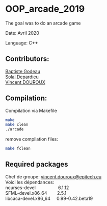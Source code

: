 # OOP_arcade_2019

The goal was to do an arcade game

Date: Avril 2020

Language: C++

## Contributors:
[Baptiste Godeau](https://github.com/Toast-arch)  
[Solal Depardieu](https://github.com/DanielDelaporus)  
[Vincent DOUROUX](https://github.com/vince52)  


## Compilation:

Compilation via Makefile  
```bash
make
make clean
./arcade
```

remove compilation files:
```bash
make fclean
```

## Required packages

Chef de groupe: vincent.douroux@epitech.eu  
Voici les dépendances:  
ncurses-devel                  6.1.12  
SFML-devel.x86_64        2.5.1  
libcaca-devel.x86_64     0.99-0.42.beta19  
